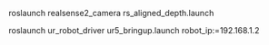 roslaunch realsense2_camera rs_aligned_depth.launch

roslaunch ur_robot_driver ur5_bringup.launch robot_ip:=192.168.1.2